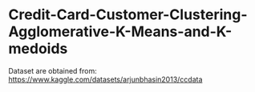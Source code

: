 # Credit-Card-Customer-Clustering-Agglomerative-K-Means-and-K-medoids
Dataset are obtained from: https://www.kaggle.com/datasets/arjunbhasin2013/ccdata
